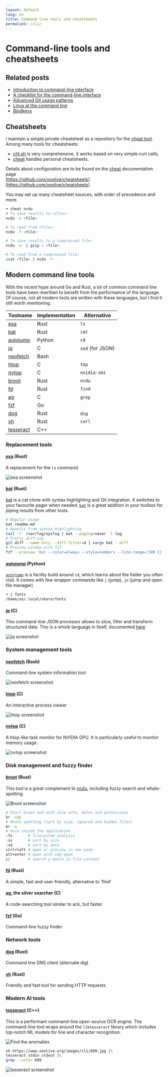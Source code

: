 ```yaml
---
layout: default
lang: en
title: Command line tools and cheatsheets
permalink: /cli/
---
```


# Command-line tools and cheatsheets

## Related posts

- [Introduction to command-line interface](/cli-intro)
- [A checklist for the command-line interface](/cli-checklist)
- [Advanced Git usage patterns](/git-patterns)
- [Linux at the command line](/linux-tools)
- [Bindkeys](/bindkeys)

## Cheatsheets

I maintain a simple private cheatsheet as a repository for the [cheat tool](https://github.com/cheat/cheat). Among many tools for cheatsheets:

- [cht.sh]() is very comprehensive, it works based on very simple curl calls;
- [cheat](https://github.com/cheat/cheat) handles personal cheatsheets.

Details about configuration are to be found on the [cheat](https://github.com/cheat/cheat) documentation page  
[https://github.com/xoolive/cheatsheets](https://github.com/xoolive/cheatsheets)

You may set up many cheatsheet sources, with order of precedence and more.

```zsh
➜ cheat ncdu
# To save results to <file>:
ncdu -o <file>

# To read from <file>:
ncdu -f <file>

# To save results to a compressed file:
ncdu -o- | gzip > <file>

# To read from a compressed file:
zcat <file> | ncdu -f-
```

## Modern command line tools

With the recent hype around Go and Rust, a lot of common command line tools have been rewritten to benefit from the performance of the language. Of course, not all modern tools are written with these languages, but I find it still worth mentioning.

| Toolname                     | Implementation | Alternative      |
| ---------------------------- | -------------- | ---------------- |
| [exa](#exa-rust)             | Rust           | `ls`             |
| [bat](#bat-rust)             | Rust           | `cat`            |
| [autojump](#autojump-python) | Python         | `cd`             |
| [jq](#jq-c)                  | C              | `sed` (for JSON) |
| [neofetch](#neofetch-bash)   | Bash           |                  |
| [htop](#htop-c)              | C              | `top`            |
| [nvtop](#nvtop-c)            | C              | `nvidia-smi`     |
| [broot](#broot-c)            | Rust           | `ncdu`           |
| [fd](#fd-rust)               | Rust           | `find`           |
| [ag](#ag-c)                  | C              | `grep`           |
| [fzf](#fzf-go)               | Go             |                  |
| [dog](#dog-rust)             | Rust           | `dig`            |
| [xh](#xh-rust)               | Rust           | `curl`           |
| [tesseract](#tesseract-c)    | C++            |                  |

### Replacement tools

#### [exa](https://github.com/ogham/exa) (Rust)

A replacement for the `ls` command.

<img alt="exa screenshot" src="/images/cli/exa.png" class="screenshot"/>

#### [bat](https://github.com/sharkdp/bat) (Rust)

[bat](https://github.com/sharkdp/bat) is a cat clone with syntax highlighting and Git integration. It switches to your favourite pager when needed. [`bat`](https://github.com/sharkdp/bat) is a great addition in your toolbox for piping results from other tools.

```zsh
# Regular usage
bat readme.md
# Benefit from syntax highlighting
tail -f  /var/log/syslog | bat --paging=never -l log
# Pretty diff-ing
git diff --name-only --diff-filter=d | xargs bat --diff
# Preview window with fzf
fzf --preview 'bat --color=always --style=numbers --line-range=:500 {}'
```

#### [autojump](https://github.com/wting/autojump) (Python)

[`autojump`](https://github.com/wting/autojump) is a facility build around `cd`, which learns about the folder you often visit. It comes with few wrapper commands like `j` (jump), `jo` (jump and open file manager)

```zsh
➜ j fonts
/home/xo/.local/share/fonts
```

#### [jq](https://github.com/stedolan/jq) (C)

This command-line JSON processor allows to slice, filter and transform structured data. This is a whole language in itself, documented [here](https://stedolan.github.io/jq/)

<img alt="jq screenshot" src="/images/cli/jq.png" class="screenshot"/>

### System management tools

#### [neofetch](https://github.com/dylanaraps/neofetch) (Bash)

Command-line system information tool

<img alt="neofetch screenshot"
     src="/images/cli/neofetch.png" class="screenshot"/>

#### [htop](https://github.com/htop-dev/htop) (C)

An interactive process viewer

<img alt="htop screenshot"
     src="/images/cli/htop.png" class="screenshot"/>

#### [nvtop](https://github.com/Syllo/nvtop) (C)

A htop-like task monitor for NVIDIA GPU. It is particularly useful to monitor memory usage.

  <img alt="nvtop screenshot" src="/images/cli/nvtop.png" class="screenshot"/>

### Disk management and fuzzy finder

#### [broot](https://github.com/Canop/broot) (Rust)

This tool is a great complement to [ncdu](https://dev.yorhel.nl/ncdu), including fuzzy search and whale-spotting.

<img alt="Broot screenshot" src="/images/cli/broot.png" class="screenshot"/>

```zsh
# Start broot and with size info, dates and permissions
br -sdp
# Whale spotting (sort by size, ignored and hidden files)
br -w
# Once inside the application
:fs       # filesystem analysis
:ss       # sort by size
:sd       # sort by date
ctrl+left # open or preview in new pane
alt+enter # open with xdg-open
c/        # search a match in file content
```

#### [fd](https://github.com/sharkdp/fd) (Rust)

A simple, fast and user-friendly, alternative to 'find'

#### [ag](https://github.com/ggreer/the_silver_searcher), the silver searcher (C)

A code-searching tool similar to ack, but faster.

#### [fzf](https://github.com/junegunn/fzf) (Go)

Command-line fuzzy finder

### Network tools

#### [dog](https://github.com/ogham/dog) (Rust)

Command line DNS client (alternate dig)

#### [xh](https://github.com/ducaale/xh) (Rust)

Friendly and fast tool for sending HTTP requests

### Modern AI tools

#### [tesseract](https://github.com/tesseract-ocr/tesseract) (C++)

This is a performant command-line open-source OCR engine. The command-line tool wraps around the `libtesseract` library which includes top-notch ML models for line and character recognition.

<img alt="Find the anomalies"
     src="/images/cli/609.jpg" style="max-width: 60%;"/>

```zsh
xh https://www.xoolive.org/images/cli/609.jpg |\
tesseract stdin stdout |\
grep --color 609
```

<img alt="tesseract screenshot"
     src="/images/cli/tesseract.png" class="screenshot"/>
